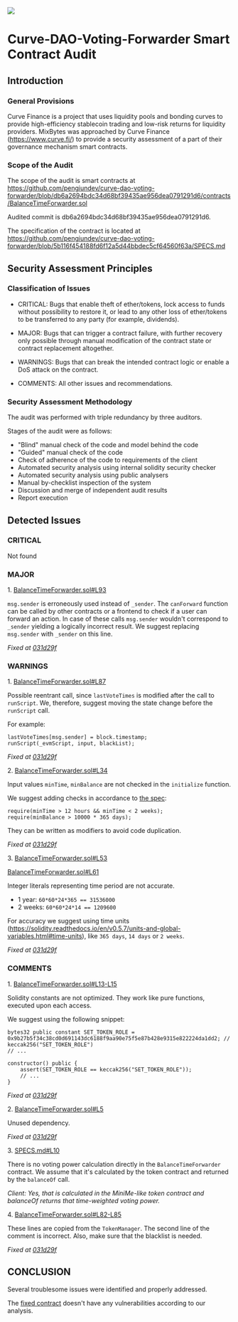 ![](MixBytes.png)

# Curve-DAO-Voting-Forwarder Smart Contract Audit

## Introduction

### General Provisions
Curve Finance is a project that uses liquidity pools and bonding curves to provide high-efficiency stablecoin trading and low-risk returns for liquidity providers.
MixBytes was approached by Curve Finance (https://www.curve.fi/) to provide a security assessment of a part of their governance mechanism smart contracts.


### Scope of the Audit

The scope of the audit is smart contracts at 
https://github.com/pengiundev/curve-dao-voting-forwarder/blob/db6a2694bdc34d68bf39435ae956dea0791291d6/contracts/BalanceTimeForwarder.sol

Audited commit is db6a2694bdc34d68bf39435ae956dea0791291d6.

The specification of the contract is located at https://github.com/pengiundev/curve-dao-voting-forwarder/blob/5b116f454188fd6f12a5d44bbdec5cf64560f63a/SPECS.md


## Security Assessment Principles

### Classification of Issues

* CRITICAL: Bugs that enable theft of ether/tokens, lock access to funds without possibility to restore it, or lead to any other loss of ether/tokens to be transferred to any party (for example, dividends).

* MAJOR: Bugs that can trigger a contract failure, with further recovery only possible through manual modification of the contract state or contract replacement altogether.

* WARNINGS: Bugs that can break the intended contract logic or enable a DoS attack on the contract.

* COMMENTS: All other issues and recommendations.

### Security Assessment Methodology

The audit was performed with triple redundancy by three auditors.

Stages of the audit were as follows:



* "Blind" manual check of the code and model behind the code
* "Guided" manual check of the code
* Check of adherence of the code to requirements of the client
* Automated security analysis using internal solidity security checker
* Automated security analysis using public analysers
* Manual by-checklist inspection of the system
* Discussion and merge of independent audit results
* Report execution


## Detected Issues

### CRITICAL
 
Not found

 
### MAJOR

1\. [BalanceTimeForwarder.sol#L93](https://github.com/pengiundev/curve-dao-voting-forwarder/blob/db6a2694bdc34d68bf39435ae956dea0791291d6/contracts/BalanceTimeForwarder.sol#L93)

`msg.sender` is erroneously used instead of `_sender`. The `canForward` function can be called by other contracts or a frontend to check if a user can forward an action. In case of these calls `msg.sender` wouldn't correspond to `_sender` yielding a logically incorrect result.
We suggest replacing `msg.sender` with `_sender` on this line.

*Fixed at [031d29f](https://github.com/pengiundev/curve-dao-voting-forwarder/commit/031d29f6d71e92678bb24143b1b8517c91098714)*


### WARNINGS

1\. [BalanceTimeForwarder.sol#L87](https://github.com/pengiundev/curve-dao-voting-forwarder/blob/db6a2694bdc34d68bf39435ae956dea0791291d6/contracts/BalanceTimeForwarder.sol#L87)

Possible reentrant call, since `lastVoteTimes` is modified after the call to `runScript`. We, therefore, suggest moving the state change before the `runScript` call.

For example: 
```
lastVoteTimes[msg.sender] = block.timestamp;
runScript(_evmScript, input, blackList);
```

*Fixed at [031d29f](https://github.com/pengiundev/curve-dao-voting-forwarder/commit/031d29f6d71e92678bb24143b1b8517c91098714)*

2\. [BalanceTimeForwarder.sol#L34](https://github.com/pengiundev/curve-dao-voting-forwarder/blob/db6a2694bdc34d68bf39435ae956dea0791291d6/contracts/BalanceTimeForwarder.sol#L34)

Input values `minTime`, `minBalance` are not checked in the `initialize` function.

We suggest adding checks in accordance to [the spec](https://github.com/pengiundev/curve-dao-voting-forwarder/blob/5b116f454188fd6f12a5d44bbdec5cf64560f63a/SPECS.md):
```
require(minTime > 12 hours && minTime < 2 weeks);
require(minBalance > 10000 * 365 days);
```
They can be written as modifiers to avoid code duplication.

*Fixed at [031d29f](https://github.com/pengiundev/curve-dao-voting-forwarder/commit/031d29f6d71e92678bb24143b1b8517c91098714)*

3\. [BalanceTimeForwarder.sol#L53](https://github.com/pengiundev/curve-dao-voting-forwarder/blob/db6a2694bdc34d68bf39435ae956dea0791291d6/contracts/BalanceTimeForwarder.sol#L53)

[BalanceTimeForwarder.sol#L61](https://github.com/pengiundev/curve-dao-voting-forwarder/blob/db6a2694bdc34d68bf39435ae956dea0791291d6/contracts/BalanceTimeForwarder.sol#L61)

Integer literals representing time period are not accurate.
- 1 year: `60*60*24*365 == 31536000 `
- 2 weeks: `60*60*24*14 == 1209600 `

For accuracy we suggest using time units (https://solidity.readthedocs.io/en/v0.5.7/units-and-global-variables.html#time-units), like `365 days`, `14 days` or `2 weeks`.

*Fixed at [031d29f](https://github.com/pengiundev/curve-dao-voting-forwarder/commit/031d29f6d71e92678bb24143b1b8517c91098714)*


### COMMENTS

1\. [BalanceTimeForwarder.sol#L13-L15](https://github.com/pengiundev/curve-dao-voting-forwarder/blob/db6a2694bdc34d68bf39435ae956dea0791291d6/contracts/BalanceTimeForwarder.sol#L13-L15)  

Solidity constants are not optimized. They work like pure functions, executed upon each access.

We suggest using the following snippet:

```solidity
bytes32 public constant SET_TOKEN_ROLE = 0x9b27b5f34c38cd0d691143dc6188f9aa90e75f5e87b428e9315e822224da1dd2; // keccak256("SET_TOKEN_ROLE")
// ...

constructor() public {
    assert(SET_TOKEN_ROLE == keccak256("SET_TOKEN_ROLE"));
    // ...
}
```

*Fixed at [031d29f](https://github.com/pengiundev/curve-dao-voting-forwarder/commit/031d29f6d71e92678bb24143b1b8517c91098714)*

2\. [BalanceTimeForwarder.sol#L5](https://github.com/pengiundev/curve-dao-voting-forwarder/blob/5b116f454188fd6f12a5d44bbdec5cf64560f63a/contracts/BalanceTimeForwarder.sol#L5)

Unused dependency.

*Fixed at [031d29f](https://github.com/pengiundev/curve-dao-voting-forwarder/commit/031d29f6d71e92678bb24143b1b8517c91098714)*

3\. [SPECS.md#L10](https://github.com/pengiundev/curve-dao-voting-forwarder/blame/5b116f454188fd6f12a5d44bbdec5cf64560f63a/SPECS.md#L10)

There is no voting power calculation directly in the `BalanceTimeForwarder` contract. We assume that it's calculated by the token contract and returned by the `balanceOf` call.

*Client: Yes, that is calculated in the MiniMe-like token contract and balanceOf returns that time-weighted voting power.*

4\. [BalanceTimeForwarder.sol#L82-L85](https://github.com/pengiundev/curve-dao-voting-forwarder/blob/db6a2694bdc34d68bf39435ae956dea0791291d6/contracts/BalanceTimeForwarder.sol#L82-L85) 

These lines are copied from the `TokenManager`. The second line of the comment is incorrect. Also, make sure that the blacklist is needed.

*Fixed at [031d29f](https://github.com/pengiundev/curve-dao-voting-forwarder/commit/031d29f6d71e92678bb24143b1b8517c91098714)*


## CONCLUSION

Several troublesome issues were identified and properly addressed.

The [fixed contract](https://github.com/pengiundev/curve-dao-voting-forwarder/blob/4131ec9f177ae562c31aa2b440686ab3ec487170/contracts/BalanceTimeForwarder.sol) doesn't have any vulnerabilities according to our analysis.
